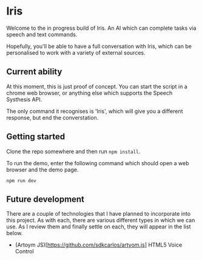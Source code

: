 # Iris

Welcome to the in progress build of Iris. An AI which can complete tasks via speech and text commands. 

Hopefully, you'll be able to have a full conversation with Iris, which can be personalised to work with a variety of external sources.

## Current ability

At this moment, this is just proof of concept. You can start the script in a chrome web browser, or anything else which supports the Speech Systhesis API. 

The only command it recognises is 'Iris', which will give you a different response, but end the converstation.

## Getting started

Clone the repo somewhere and then run `npm install`.

To run the demo, enter the following command which should open a web browser and the demo page.

```
npm run dev
```

## Future development

There are a couple of technologies that I have planned to incorporate into this project. As with each, there are various different types in which we can use. As I review them and finally settle on each, they will appear in the list below.

* (Artoym JS)[https://github.com/sdkcarlos/artyom.js] HTML5 Voice Control